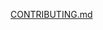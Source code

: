
[CONTRIBUTING.md](https://github.com/unathi5454/vhembe-district-municipality/files/9838258/CONTRIBUTING.md)
